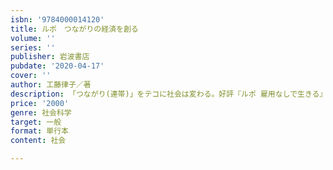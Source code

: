 ```yaml
---
isbn: '9784000014120'
title: ルポ　つながりの経済を創る
volume: ''
series: ''
publisher: 岩波書店
pubdate: '2020-04-17'
cover: ''
author: 工藤律子／著
description: 「つながり(連帯)」をテコに社会は変わる。好評『ルポ 雇用なしで生きる』につづく現地報告。
price: '2000'
genre: 社会科学
target: 一般
format: 単行本
content: 社会

---
```

